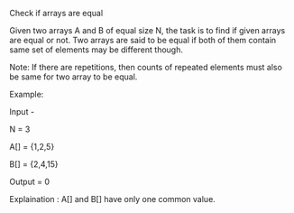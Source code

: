 Check if arrays are equal 

Given two arrays A and B of equal size N, the task is to find if given arrays are equal or not. 
Two arrays are said to be equal if both of them contain same set of elements may be different though.

Note: If there are repetitions, then counts of repeated elements must also be same for two array to be equal.


Example:

Input -

N = 3

A[] = {1,2,5}

B[] = {2,4,15}


Output = 0

Explaination : A[] and B[] have only one common value. 
